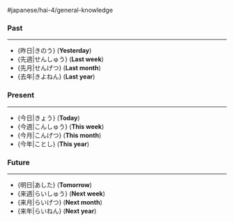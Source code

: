 #japanese/hai-4/general-knowledge

### Past
---
- {昨日|きのう} (**Yesterday**)
- {先週|せんしゅう} (**Last week**)
- {先月|せんげつ} (**Last month**)
- {去年|きよねん} (**Last year**)


### Present
---
- {今日|きょう} (**Today**)
- {今週|こんしゅう} (**This week**)
- {今月|こんげつ} (**This month**)
- {今年|ことし} (**This year**)

### Future
---
- {明日|あした} (**Tomorrow**)
- {来週|らいしゅう} (**Next week**)
- {来月|らいげつ} (**Next month**)
- {来年|らいねん} (**Next year**)
